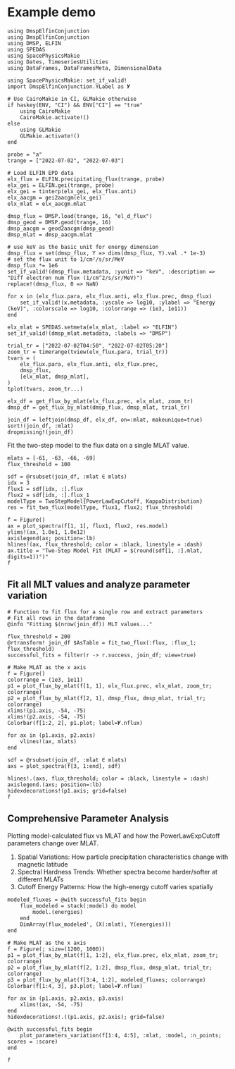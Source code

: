 # Example demo

```{julia}
using DmspElfinConjunction
using DmspElfinConjunction
using DMSP, ELFIN
using SPEDAS
using SpacePhysicsMakie
using Dates, TimeseriesUtilities
using DataFrames, DataFramesMeta, DimensionalData

using SpacePhysicsMakie: set_if_valid!
import DmspElfinConjunction.YLabel as 𝒀

# Use CairoMakie in CI, GLMakie otherwise
if haskey(ENV, "CI") && ENV["CI"] == "true"
    using CairoMakie
    CairoMakie.activate!()
else
    using GLMakie
    GLMakie.activate!()
end
```

```@example demo
probe = "a"
trange = ["2022-07-02", "2022-07-03"]

# Load ELFIN EPD data
elx_flux = ELFIN.precipitating_flux(trange, probe)
elx_gei = ELFIN.gei(trange, probe)
elx_gei = tinterp(elx_gei, elx_flux.anti)
elx_aacgm = gei2aacgm(elx_gei)
elx_mlat = elx_aacgm.mlat

dmsp_flux = DMSP.load(trange, 16, "el_d_flux")
dmsp_geod = DMSP.geod(trange, 16)
dmsp_aacgm = geod2aacgm(dmsp_geod)
dmsp_mlat = dmsp_aacgm.mlat

# use keV as the basic unit for energy dimension
dmsp_flux = set(dmsp_flux, Y => dims(dmsp_flux, Y).val .* 1e-3)
# set the flux unit to 1/cm²/s/sr/MeV
dmsp_flux *= 1e6
set_if_valid!(dmsp_flux.metadata, :yunit => "keV", :description => "Diff electron num flux (1/cm^2/s/sr/MeV)")
replace!(dmsp_flux, 0 => NaN)
```

```@example demo
for x in (elx_flux.para, elx_flux.anti, elx_flux.prec, dmsp_flux)
    set_if_valid!(x.metadata, :yscale => log10, :ylabel => "Energy (keV)", :colorscale => log10, :colorrange => (1e3, 1e11))
end

elx_mlat = SPEDAS.setmeta(elx_mlat, :label => "ELFIN")
set_if_valid!(dmsp_mlat.metadata, :labels => "DMSP")

trial_tr = ["2022-07-02T04:50", "2022-07-02T05:20"]
zoom_tr = timerange(tview(elx_flux.para, trial_tr))
tvars = (
    elx_flux.para, elx_flux.anti, elx_flux.prec,
    dmsp_flux,
    [elx_mlat, dmsp_mlat],
)
tplot(tvars, zoom_tr...)
```

```@example demo
elx_df = get_flux_by_mlat(elx_flux.prec, elx_mlat, zoom_tr)
dmsp_df = get_flux_by_mlat(dmsp_flux, dmsp_mlat, trial_tr)

join_df = leftjoin(dmsp_df, elx_df, on=:mlat, makeunique=true)
sort!(join_df, :mlat)
dropmissing!(join_df)
```

Fit the two-step model to the flux data on a single MLAT value.

```@example demo
mlats = [-61, -63, -66, -69]
flux_threshold = 100

sdf = @rsubset(join_df, :mlat ∈ mlats)
idx = 3
flux1 = sdf[idx, :].flux
flux2 = sdf[idx, :].flux_1
modelType = TwoStepModel{PowerLawExpCutoff, KappaDistribution}
res = fit_two_flux(modelType, flux1, flux2; flux_threshold)

f = Figure()
ax = plot_spectra(f[1, 1], flux1, flux2, res.model)
ylims!(ax, 1.0e1, 1.0e12)
axislegend(ax; position=:lb)
hlines!(ax, flux_threshold; color = :black, linestyle = :dash)
ax.title = "Two-Step Model Fit (MLAT = $(round(sdf[1, :].mlat, digits=1))°)"
f
```

## Fit all MLT values and analyze parameter variation

```@example demo
# Function to fit flux for a single row and extract parameters
# Fit all rows in the dataframe
@info "Fitting $(nrow(join_df)) MLT values..."

flux_threshold = 200
@rtransform! join_df $AsTable = fit_two_flux(:flux, :flux_1; flux_threshold)
successful_fits = filter(r -> r.success, join_df; view=true)
```


```@example demo
# Make MLAT as the x axis
f = Figure()
colorrange = (1e3, 1e11)
p1 = plot_flux_by_mlat(f[1, 1], elx_flux.prec, elx_mlat, zoom_tr; colorrange)
p2 = plot_flux_by_mlat(f[2, 1], dmsp_flux, dmsp_mlat, trial_tr; colorrange)
xlims!(p1.axis, -54, -75)
xlims!(p2.axis, -54, -75)
Colorbar(f[1:2, 2], p1.plot; label=𝒀.nflux)

for ax in (p1.axis, p2.axis)
    vlines!(ax, mlats)
end

sdf = @rsubset(join_df, :mlat ∈ mlats)
axs = plot_spectra(f[3, 1:end], sdf)

hlines!.(axs, flux_threshold; color = :black, linestyle = :dash)
axislegend.(axs; position=:lb)
hidexdecorations!(p1.axis; grid=false)
f
```

## Comprehensive Parameter Analysis

Plotting model-calculated flux vs MLAT and how the PowerLawExpCutoff parameters change over MLAT.

1. Spatial Variations: How particle precipitation characteristics change with magnetic latitude
2. Spectral Hardness Trends: Whether spectra become harder/softer at different MLATs
3. Cutoff Energy Patterns: How the high-energy cutoff varies spatially
<!-- 4. Parameter Correlations: Relationships between spectral parameters that reveal physical processes -->

```@example demo
modeled_fluxes = @with successful_fits begin
    flux_modeled = stack(:model) do model
        model.(energies)
    end
    DimArray(flux_modeled', (X(:mlat), Y(energies)))
end
```


```@example demo
# Make MLAT as the x axis
f = Figure(; size=(1200, 1000))
p1 = plot_flux_by_mlat(f[1, 1:2], elx_flux.prec, elx_mlat, zoom_tr; colorrange)
p2 = plot_flux_by_mlat(f[2, 1:2], dmsp_flux, dmsp_mlat, trial_tr; colorrange)
p3 = plot_flux_by_mlat(f[3:4, 1:2], modeled_fluxes; colorrange)
Colorbar(f[1:4, 3], p3.plot; label=𝒀.nflux)

for ax in (p1.axis, p2.axis, p3.axis)
    xlims!(ax, -54, -75)
end
hidexdecorations!.((p1.axis, p2.axis); grid=false)

@with successful_fits begin
    plot_parameters_variation(f[1:4, 4:5], :mlat, :model, :n_points; scores = :score)
end

f
```